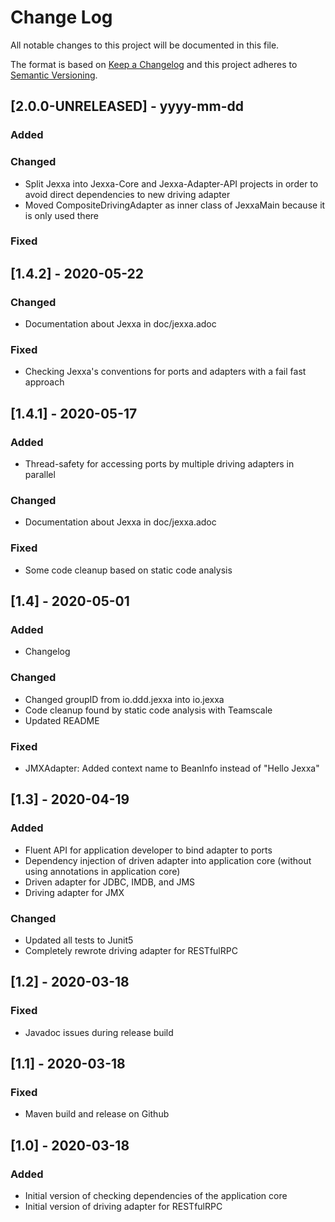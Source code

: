 # Change Log
All notable changes to this project will be documented in this file.
 
The format is based on [Keep a Changelog](http://keepachangelog.com/)
and this project adheres to [Semantic Versioning](http://semver.org/).

## \[2.0.0-UNRELEASED] - yyyy-mm-dd
### Added

### Changed
-    Split Jexxa into Jexxa-Core and Jexxa-Adapter-API projects in order to avoid direct dependencies to new driving adapter 
-    Moved CompositeDrivingAdapter as inner class of JexxaMain because it is only used there   

### Fixed

## \[1.4.2] - 2020-05-22

### Changed
-    Documentation about Jexxa in doc/jexxa.adoc

### Fixed
-    Checking Jexxa's conventions for ports and adapters with a fail fast approach
 
## \[1.4.1] - 2020-05-17

### Added
-    Thread-safety for accessing ports by multiple driving adapters in parallel   

### Changed
-    Documentation about Jexxa in doc/jexxa.adoc

### Fixed
-    Some code cleanup based on static code analysis 
                             
## \[1.4] - 2020-05-01
 
### Added
-    Changelog
 
### Changed
-    Changed groupID from io.ddd.jexxa into io.jexxa 
-    Code cleanup found by static code analysis with Teamscale
-    Updated README

### Fixed
-    JMXAdapter: Added context name to BeanInfo instead of "Hello Jexxa"

## \[1.3] - 2020-04-19
 
### Added
-    Fluent API for application developer to bind adapter to ports 
-    Dependency injection of driven adapter into application core (without using annotations in application core)   
-    Driven adapter for JDBC, IMDB, and JMS
-    Driving adapter for JMX
   
### Changed
-    Updated all tests to Junit5
-    Completely rewrote driving adapter for RESTfulRPC
 
## \[1.2] - 2020-03-18
 
### Fixed
-    Javadoc issues during release build  
 
## \[1.1] - 2020-03-18
 
### Fixed
-    Maven build and release on Github
   
## \[1.0] - 2020-03-18
 
### Added
-    Initial version of checking dependencies of the application core 
-    Initial version of driving adapter for RESTfulRPC  
